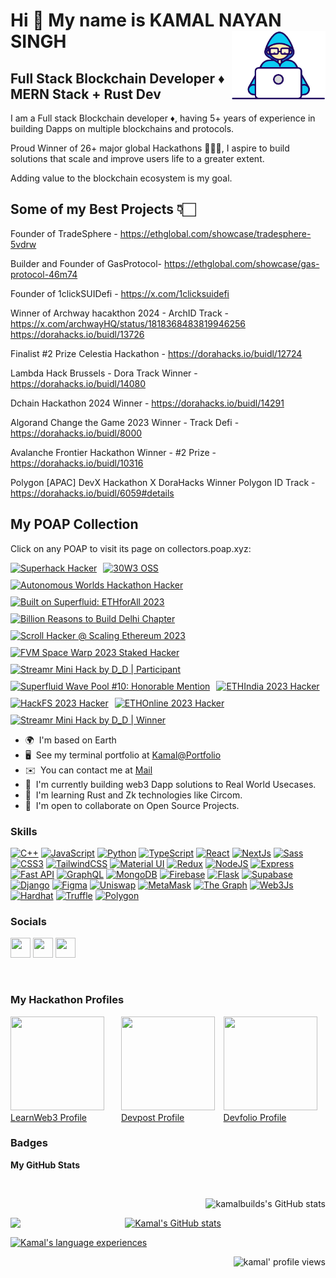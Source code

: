 Hi 👋 My name is KAMAL NAYAN SINGH
<img align="right" alt="coder GIF" src="https://github.com/kamalbuilds/kamalbuilds/blob/master/coder.gif" width="150" />
======================
Full Stack Blockchain Developer ♦ MERN Stack + Rust Dev
----------------------------------------------

I am a Full stack Blockchain developer ♦, having 5+ years of experience in building Dapps on multiple blockchains and protocols.

Proud Winner of 26+ major global Hackathons 👨🏻‍💻, I aspire to build solutions that scale and improve users life to a greater extent.

Adding value to the blockchain ecosystem is my goal.

## Some of my Best Projects 👇🏻

Founder of TradeSphere - https://ethglobal.com/showcase/tradesphere-5vdrw

Builder and Founder of GasProtocol- https://ethglobal.com/showcase/gas-protocol-46m74

Founder of 1clickSUIDefi - https://x.com/1clicksuidefi

Winner of Archway hacakthon 2024 - ArchID Track - https://x.com/archwayHQ/status/1818368483819946256
https://dorahacks.io/buidl/13726

Finalist #2 Prize Celestia Hackathon -  https://dorahacks.io/buidl/12724

Lambda Hack Brussels - Dora Track Winner - https://dorahacks.io/buidl/14080

Dchain Hackathon 2024 Winner - https://dorahacks.io/buidl/14291

Algorand Change the Game 2023 Winner - Track Defi - https://dorahacks.io/buidl/8000

Avalanche Frontier Hackathon Winner - #2 Prize -  https://dorahacks.io/buidl/10316

Polygon [APAC] DevX Hackathon X DoraHacks Winner Polygon ID Track - https://dorahacks.io/buidl/6059#details

<h2>My POAP Collection</h2>

<p>Click on any POAP to visit its page on collectors.poap.xyz:</p>

<div style="display: flex; flex-wrap: wrap; gap: 10px;">
  <!-- Superhack Hacker -->
  <a href="https://collectors.poap.xyz/en-US/token/148227" target="_blank">
    <img src="https://assets.airstack.xyz/image/poap/Oqr3cZKWvxz5CuJxaT3zFA==/small.png" alt="Superhack Hacker" title="Superhack Hacker" style="width: 100px;">
  </a>
  <!-- 30W3 OSS -->
  <a href="https://collectors.poap.xyz/en-US/token/102253" target="_blank">
    <img src="https://assets.airstack.xyz/image/poap/bkbbh7k7WR67KKZCZGqkLQ==/small.png" alt="30W3 OSS" title="30W3 OSS" style="width: 100px;">
  </a>
  <!-- Autonomous Worlds Hackathon Hacker -->
  <a href="https://collectors.poap.xyz/en-US/token/127707" target="_blank">
    <img src="https://assets.airstack.xyz/image/poap/SvcsUrYucdMd35y3hlnaWA==/small.aaf" alt="Autonomous Worlds Hackathon Hacker" title="Autonomous Worlds Hackathon Hacker" style="width: 100px;">
  </a>
  <!-- Built on Superfluid: ETHforAll 2023 -->
  <a href="https://collectors.poap.xyz/en-US/token/111850" target="_blank">
    <img src="https://assets.airstack.xyz/image/poap/rAJKlR4uoRbhr1pVgCLp7A==/small.gif" alt="Built on Superfluid: ETHforAll 2023" title="Built on Superfluid: ETHforAll 2023" style="width: 100px;">
  </a>
  <!-- Billion Reasons to Build Delhi Chapter -->
  <a href="https://collectors.poap.xyz/en-US/token/156850" target="_blank">
    <img src="https://assets.airstack.xyz/image/poap/Wq2q0ZiihOxW39gxH43+aw==/small.png" alt="Billion Reasons to Build Delhi Chapter" title="Billion Reasons to Build Delhi Chapter" style="width: 100px;">
  </a>
  <!-- Scroll Hacker @ Scaling Ethereum 2023 -->
  <a href="https://collectors.poap.xyz/en-US/token/116406" target="_blank">
    <img src="https://assets.airstack.xyz/image/poap/dA+2dNAbBlis2xhNjeohUA==/small.gif" alt="Scroll Hacker @ Scaling Ethereum 2023" title="Scroll Hacker @ Scaling Ethereum 2023" style="width: 100px;">
  </a>
  <!-- FVM Space Warp 2023 Staked Hacker -->
  <a href="https://collectors.poap.xyz/en-US/token/101351" target="_blank">
    <img src="https://assets.airstack.xyz/image/poap/mBR0fvTaLjSUunoyJz72og==/small.png" alt="FVM Space Warp 2023 Staked Hacker" title="FVM Space Warp 2023 Staked Hacker" style="width: 100px;">
  </a>
  <!-- Streamr Mini Hack by D_D | Participant -->
  <a href="https://collectors.poap.xyz/en-US/token/117093" target="_blank">
    <img src="https://assets.airstack.xyz/image/poap/RX9LW5YkWwK3STjBL1L05Q==/small.aaf" alt="Streamr Mini Hack by D_D | Participant" title="Streamr Mini Hack by D_D | Participant" style="width: 100px;">
  </a>
  <!-- Superfluid Wave Pool #10: Honorable Mention -->
  <a href="https://collectors.poap.xyz/en-US/token/141757" target="_blank">
    <img src="https://assets.airstack.xyz/image/poap/6hv9odb38brA/y/clKDgag==/small.gif" alt="Superfluid Wave Pool #10: Honorable Mention" title="Superfluid Wave Pool #10: Honorable Mention" style="width: 100px;">
  </a>
  <!-- ETHIndia 2023 Hacker -->
  <a href="https://collectors.poap.xyz/en-US/token/165990" target="_blank">
    <img src="https://assets.airstack.xyz/image/poap/ExpCK7o8UP8KsRTBgxRKwA==/small.png" alt="ETHIndia 2023 Hacker" title="ETHIndia 2023 Hacker" style="width: 100px;">
  </a>
  <!-- HackFS 2023 Hacker -->
  <a href="https://collectors.poap.xyz/en-US/token/143183" target="_blank">
    <img src="https://assets.airstack.xyz/image/poap/8GZCV8dLp1blWXlDaMbSrQ==/small.aaf" alt="HackFS 2023 Hacker" title="HackFS 2023 Hacker" style="width: 100px;">
  </a>
  <!-- ETHOnline 2023 Hacker -->
  <a href="https://collectors.poap.xyz/en-US/token/157390" target="_blank">
    <img src="https://assets.airstack.xyz/image/poap/ywXtGgvphM3jnVzTNT47CQ==/small.png" alt="ETHOnline 2023 Hacker" title="ETHOnline 2023 Hacker" style="width: 100px;">
  </a>
  <!-- Streamr Mini Hack by D_D | Winner -->
  <a href="https://collectors.poap.xyz/en-US/token/117497" target="_blank">
    <img src="https://assets.airstack.xyz/image/poap/bW1Rc92Enw3TDrxV84WK7w==/small.aaf" alt="Streamr Mini Hack by D_D | Winner" title="Streamr Mini Hack by D_D | Winner" style="width: 100px;">
  </a>
</div>

* 🌍  I'm based on Earth
* 🖥️  See my terminal portfolio at [Kamal@Portfolio](https://kamalbuilds.github.io/Terminal-Portfolio/)
* ✉️  You can contact me at [Mail](mailto:geniusamansingh@gmail.com)
* 🚀  I'm currently building web3 Dapp solutions to Real World Usecases.
* 🧠  I'm learning Rust and Zk technologies like Circom.
* 🤝  I'm open to collaborate on Open Source Projects.

### Skills

<p align="center">
 
<a href="https://docs.microsoft.com/en-us/cpp/?view=msvc-170" target="_blank" rel="noreferrer"><img src="https://raw.githubusercontent.com/danielcranney/readme-generator/main/public/icons/skills/cplusplus-colored.svg" width="36" height="36" alt="C++" /></a>
<a href="https://developer.mozilla.org/en-US/docs/Web/JavaScript" target="_blank" rel="noreferrer"><img src="https://raw.githubusercontent.com/danielcranney/readme-generator/main/public/icons/skills/javascript-colored.svg" width="36" height="36" alt="JavaScript" /></a>
<a href="https://www.python.org/" target="_blank" rel="noreferrer"><img src="https://raw.githubusercontent.com/danielcranney/readme-generator/main/public/icons/skills/python-colored.svg" width="36" height="36" alt="Python" /></a>
<a href="https://www.typescriptlang.org/" target="_blank" rel="noreferrer"><img src="https://raw.githubusercontent.com/danielcranney/readme-generator/main/public/icons/skills/typescript-colored.svg" width="36" height="36" alt="TypeScript" /></a>
<a href="https://reactjs.org/" target="_blank" rel="noreferrer"><img src="https://raw.githubusercontent.com/danielcranney/readme-generator/main/public/icons/skills/react-colored.svg" width="36" height="36" alt="React" /></a>
<a href="https://nextjs.org/docs" target="_blank" rel="noreferrer"><img src="https://raw.githubusercontent.com/danielcranney/readme-generator/main/public/icons/skills/nextjs-colored-dark.svg" width="36" height="36" alt="NextJs" /></a>
<a href="https://sass-lang.com/" target="_blank" rel="noreferrer"><img src="https://raw.githubusercontent.com/danielcranney/readme-generator/main/public/icons/skills/sass-colored.svg" width="36" height="36" alt="Sass" /></a>
<a href="https://www.w3.org/TR/CSS/#css" target="_blank" rel="noreferrer"><img src="https://raw.githubusercontent.com/danielcranney/readme-generator/main/public/icons/skills/css3-colored.svg" width="36" height="36" alt="CSS3" /></a>
<a href="https://tailwindcss.com/" target="_blank" rel="noreferrer"><img src="https://raw.githubusercontent.com/danielcranney/readme-generator/main/public/icons/skills/tailwindcss-colored.svg" width="36" height="36" alt="TailwindCSS" /></a>
<a href="https://mui.com/" target="_blank" rel="noreferrer"><img src="https://raw.githubusercontent.com/danielcranney/readme-generator/main/public/icons/skills/materialui-colored.svg" width="36" height="36" alt="Material UI" /></a>
<a href="https://redux.js.org/" target="_blank" rel="noreferrer"><img src="https://raw.githubusercontent.com/danielcranney/readme-generator/main/public/icons/skills/redux-colored.svg" width="36" height="36" alt="Redux" /></a>
<a href="https://nodejs.org/en/" target="_blank" rel="noreferrer"><img src="https://raw.githubusercontent.com/danielcranney/readme-generator/main/public/icons/skills/nodejs-colored.svg" width="36" height="36" alt="NodeJS" /></a>
<a href="https://expressjs.com/" target="_blank" rel="noreferrer"><img src="https://raw.githubusercontent.com/danielcranney/readme-generator/main/public/icons/skills/express-colored-dark.svg" width="36" height="36" alt="Express" /></a>
<a href="https://fastapi.tiangolo.com/" target="_blank" rel="noreferrer"><img src="https://raw.githubusercontent.com/danielcranney/readme-generator/main/public/icons/skills/fastapi-colored.svg" width="36" height="36" alt="Fast API" /></a>
<a href="https://graphql.org/" target="_blank" rel="noreferrer"><img src="https://raw.githubusercontent.com/danielcranney/readme-generator/main/public/icons/skills/graphql-colored.svg" width="36" height="36" alt="GraphQL" /></a>
<a href="https://www.mongodb.com/" target="_blank" rel="noreferrer"><img src="https://raw.githubusercontent.com/danielcranney/readme-generator/main/public/icons/skills/mongodb-colored.svg" width="36" height="36" alt="MongoDB" /></a>
<a href="https://firebase.google.com/" target="_blank" rel="noreferrer"><img src="https://raw.githubusercontent.com/danielcranney/readme-generator/main/public/icons/skills/firebase-colored.svg" width="36" height="36" alt="Firebase" /></a>
<a href="https://flask.palletsprojects.com/en/2.0.x/" target="_blank" rel="noreferrer"><img src="https://raw.githubusercontent.com/danielcranney/readme-generator/main/public/icons/skills/flask-colored-dark.svg" width="36" height="36" alt="Flask" /></a>
<a href="https://supabase.io/" target="_blank" rel="noreferrer"><img src="https://raw.githubusercontent.com/danielcranney/readme-generator/main/public/icons/skills/supabase-colored.svg" width="36" height="36" alt="Supabase" /></a>
<a href="https://www.djangoproject.com/" target="_blank" rel="noreferrer"><img src="https://raw.githubusercontent.com/danielcranney/readme-generator/main/public/icons/skills/django-colored-dark.svg" width="36" height="36" alt="Django" /></a>
<a href="https://www.figma.com/" target="_blank" rel="noreferrer"><img src="https://raw.githubusercontent.com/danielcranney/readme-generator/main/public/icons/skills/figma-colored.svg" width="36" height="36" alt="Figma" /></a>
<a href="https://uniswap.org/" target="_blank" rel="noreferrer"><img src="https://raw.githubusercontent.com/danielcranney/readme-generator/main/public/icons/skills/uniswap-colored.svg" width="36" height="36" alt="Uniswap" /></a>
<a href="https://metamask.io/" target="_blank" rel="noreferrer"><img src="https://raw.githubusercontent.com/danielcranney/readme-generator/main/public/icons/skills/metamask-colored.svg" width="36" height="36" alt="MetaMask" /></a>
<a href="https://thegraph.com/en/" target="_blank" rel="noreferrer"><img src="https://raw.githubusercontent.com/danielcranney/readme-generator/main/public/icons/skills/the-graph-colored.svg" width="36" height="36" alt="The Graph" /></a>
<a href="https://web3js.readthedocs.io/en/v1.7.1/#" target="_blank" rel="noreferrer"><img src="https://raw.githubusercontent.com/danielcranney/readme-generator/main/public/icons/skills/web3js-colored.svg" width="36" height="36" alt="Web3Js" /></a>
<a href="https://hardhat.org/" target="_blank" rel="noreferrer"><img src="https://raw.githubusercontent.com/danielcranney/readme-generator/main/public/icons/skills/hardhat-colored.svg" width="36" height="36" alt="Hardhat" /></a>
<a href="https://trufflesuite.com" target="_blank" rel="noreferrer"><img src="https://raw.githubusercontent.com/danielcranney/readme-generator/main/public/icons/skills/truffle-colored.svg" width="36" height="36" alt="Truffle" /></a>
<a href="https://polygon.technology/" target="_blank" rel="noreferrer"><img src="https://raw.githubusercontent.com/danielcranney/readme-generator/main/public/icons/skills/polygon-colored.svg" width="36" height="36" alt="Polygon" /></a>
</p>

### Socials

<p align="left"> 
 <a href="https://www.dev.to/kamalthedev" target="_blank" rel="noreferrer"><img src="https://raw.githubusercontent.com/danielcranney/readme-generator/main/public/icons/socials/devdotto-dark.svg" width="32" height="32" /></a> 
 <a href="https://discord.com/users/0xkamal7#0" target="_blank" rel="noreferrer"><img src="https://raw.githubusercontent.com/danielcranney/readme-generator/main/public/icons/socials/discord.svg" width="32" height="32" /></a>
 <a href="https://www.linkedin.com/in/kamal-singh7" target="_blank" rel="noreferrer"><img src="https://raw.githubusercontent.com/danielcranney/readme-generator/main/public/icons/socials/linkedin.svg" width="32" height="32" /></a>
</p>

<br> <!-- Add a line break for spacing -->

### My Hackathon Profiles

<div style="display: flex; justify-content: space-around; align-items: center;">

  <a href="https://learnweb3.io/u/0xkamal7" target="_blank" rel="noreferrer">
    <img src="https://avatars.githubusercontent.com/u/95990630?s=280&v=4" width="150" height="150" />
    LearnWeb3 Profile
  </a>

  <a href="https://devpost.com/0xkamal7" target="_blank" rel="noreferrer">
    <img src="https://github.com/kamalbuilds/kamalbuilds/assets/95926324/2b8c6c30-5d97-4ac7-80df-cbb1ca5f64fe&v=4" width="150" height="150" />
    Devpost Profile
  </a>

  <a href="https://devfolio.co/@0xkamal7" target="_blank" rel="noreferrer">
    <img src="https://github.com/kamalbuilds/kamalbuilds/assets/95926324/f6cb39ad-1268-4cb7-aeac-71efa0246106" width="150" height="150" />
    Devfolio Profile
  </a>

</div>


### Badges

<b>My GitHub Stats</b>

<br/>

<a href="http://www.github.com/kamalbuilds"><img src="https://github-readme-stats.vercel.app/api?username=kamalbuilds&show_icons=true&hide=&count_private=true&title_color=0891b2&text_color=f97316&icon_color=84cc16&bg_color=1c1917&hide_border=true&show_icons=true" alt="kamalbuilds's GitHub stats" align="right" /></a>

<br />

<a href="http://www.github.com/kamalbuilds"><img src="https://github-readme-streak-stats.herokuapp.com/?user=kamalbuilds&stroke=f97316&background=1c1917&ring=0891b2&fire=0891b2&currStreakNum=f97316&currStreakLabel=0891b2&sideNums=f97316&sideLabels=f97316&dates=f97316&hide_border=true" align="left" />
</a>


<div style="text-align: center;">
    <a href="https://quine.sh/profile/kamalbuilds">
        <img src="https://stats.quine.sh/kamalbuilds/github" alt="Kamal's GitHub stats" width="350px">
    </a>
</div>


<a href="https://quine.sh/profile/kamalbuilds" align="center"><img src="https://stats.quine.sh/kamalbuilds/verified-languages?simple=true" alt="Kamal's language experiences" width="840px"></a>


<p align="right">
  <img src="https://komarev.com/ghpvc/?username=kamalbuilds&label=Profile%20views&color=0e75b6&style=for-the-badge&color=000000" alt="kamal' profile views" />
</p>


